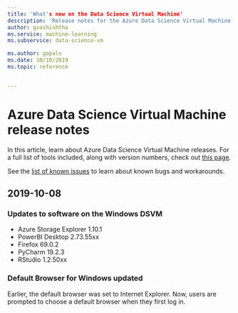 ```yaml
---
title: 'What's new on the Data Science Virtual Machine'
description: 'Release notes for the Azure Data Science Virtual Machine'
author: gvashishtha
ms.service: machine-learning
ms.subservice: data-science-vm

ms.author: gopalv
ms.date: 10/10/2019
ms.topic: reference


---
```


# Azure Data Science Virtual Machine release notes

In this article, learn about Azure Data Science Virtual Machine releases. For a full list of tools included, along with version numbers, check out [this page](./tools-included.md).

See the [list of known issues](reference-known-issues.md) to learn about known bugs and workarounds.

## 2019-10-08

### Updates to software on the Windows DSVM

- Azure Storage Explorer 1.10.1
- PowerBI Desktop 2.73.55xx
- Firefox 69.0.2
- PyCharm 19.2.3
- RStudio 1.2.50xx

### Default Browser for Windows updated

Earlier, the default browser was set to Internet Explorer. Now, users are prompted to choose a default browser when they first log in.